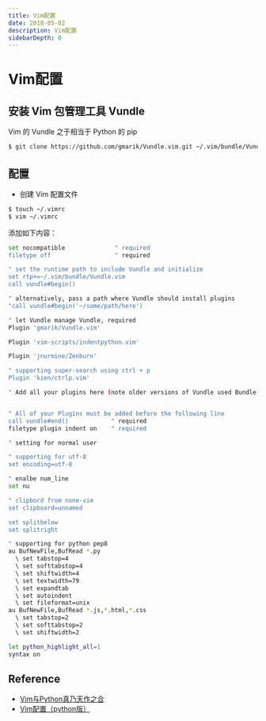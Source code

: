 ```yaml
---
title: Vim配置
date: 2018-05-02
description: Vim配置
sidebarDepth: 0
---
```


# Vim配置

## 安装 Vim 包管理工具 Vundle

Vim 的 Vundle 之于相当于 Python 的 pip

```bash
$ git clone https://github.com/gmarik/Vundle.vim.git ~/.vim/bundle/Vundle.vim
```

## 配置

- 创建 Vim 配置文件

```bash
$ touch ~/.vimrc
$ vim ~/.vimrc
```

添加如下内容：

```sh
set nocompatible              " required
filetype off                  " required

" set the runtime path to include Vundle and initialize
set rtp+=~/.vim/bundle/Vundle.vim
call vundle#begin()

" alternatively, pass a path where Vundle should install plugins
"call vundle#begin('~/some/path/here')

" let Vundle manage Vundle, required
Plugin 'gmarik/Vundle.vim'

Plugin 'vim-scripts/indentpython.vim'

Plugin 'jnurmine/Zenburn'

" supporting super-search using ctrl + p
Plugin 'kien/ctrlp.vim'

" Add all your plugins here (note older versions of Vundle used Bundle instead of Plugin)


" All of your Plugins must be added before the following line
call vundle#end()            " required
filetype plugin indent on    " required

" setting for normal user

" supporting for utf-8
set encoding=utf-8

" enalbe num_line
set nu

" clipbord from none-vim
set clipboard=unnamed

set splitbelow
set splitright

" supporting for python pep8
au BufNewFile,BufRead *.py
  \ set tabstop=4
  \ set softtabstop=4
  \ set shiftwidth=4
  \ set textwidth=79
  \ set expandtab
  \ set autoindent
  \ set fileformat=unix
au BufNewFile,BufRead *.js,*.html,*.css
  \ set tabstop=2
  \ set softtabstop=2
  \ set shiftwidth=2

let python_highlight_all=1
syntax on

```

## Reference

- [Vim与Python真乃天作之合](http://codingpy.com/article/vim-and-python-match-in-heaven/)
- [Vim配置（python版）](https://www.cnblogs.com/cjy15639731813/p/5886158.html)
